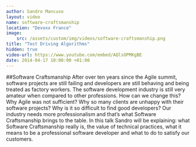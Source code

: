 ```yaml
---
author: Sandro Mancuso
layout: video
name: software-craftsmanship
location: "Devoxx France"
image:
    src: /assets/custom/img/videos/software-craftsmanship.png
title: "Test Driving Algorithms"
hidden: true
video-url: https://www.youtube.com/embed/AQlsOPMKgBE
date: 2014-04-17 10:00:00 +01:00
---
```


##Software Craftsmanship
After over ten years since the Agile summit, software projects are still failing and developers are still behaving and being treated as factory workers. The software development industry is still very amateur when compared to other professions. How can we change this? Why Agile was not sufficient? Why so many clients are unhappy with their software projects? Why is it so difficult to find good developers? Our industry needs more professionalism and that’s what Software Craftsmanship brings to the table. In this talk Sandro will be explaining: what Software Craftsmanship really is, the value of technical practices, what it means to be a professional software developer and what to do to satisfy our customers.
